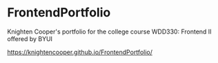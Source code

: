 # FrontendPortfolio
Knighten Cooper's portfolio for the college course WDD330: Frontend II offered by BYUI

https://knightencooper.github.io/FrontendPortfolio/
